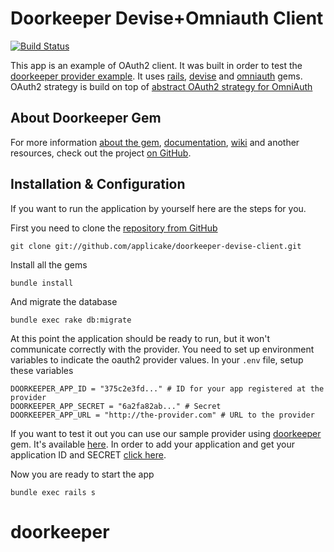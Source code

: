 # Doorkeeper Devise+Omniauth Client

[![Build Status](https://semaphoreci.com/api/v1/doorkeeper-gem/doorkeeper-devise-client/branches/master/badge.svg)](https://semaphoreci.com/doorkeeper-gem/doorkeeper-devise-client)

This app is an example of OAuth2 client. It was built in order to test
the [doorkeeper provider example](http://doorkeeper-provider.herokuapp.com/).
It uses [rails](http://github.com/rails/rails/), [devise](http://github.com/plataformatec/devise)
and [omniauth](http://github.com/intridea/omniauth) gems. OAuth2
strategy is build on top of [abstract OAuth2 strategy for OmniAuth](https://github.com/intridea/omniauth-oauth2)

## About Doorkeeper Gem

For more information [about the gem](https://github.com/applicake/doorkeeper),
[documentation](https://github.com/applicake/doorkeeper#readme),
[wiki](https://github.com/applicake/doorkeeper/wiki/_pages) and another resources,
check out the project [on GitHub](https://github.com/applicake/doorkeeper).

## Installation & Configuration

If you want to run the application by yourself here are the steps for
you.

First you need to clone the [repository from GitHub](http://github.com/applicake/doorkeeper-devise-client)

    git clone git://github.com/applicake/doorkeeper-devise-client.git

Install all the gems

    bundle install

And migrate the database

    bundle exec rake db:migrate

At this point the application should be ready to run, but it won't
communicate correctly with the provider. You need to set up environment
variables to indicate the oauth2 provider values. In your
`.env` file, setup these variables

    DOORKEEPER_APP_ID = "375c2e3fd..." # ID for your app registered at the provider
    DOORKEEPER_APP_SECRET = "6a2fa82ab..." # Secret
    DOORKEEPER_APP_URL = "http://the-provider.com" # URL to the provider

If you want to test it out you can use our sample provider using
[doorkeeper](http://github.com/applicake/doorkeeper) gem. It's available
[here](http://doorkeeper-provider.herokuapp.com). In order to add your
application and get your application ID and SECRET [click
here](http://doorkeeper-provider.herokuapp.com/oauth/application/new).

Now you are ready to start the app

    bundle exec rails s
# doorkeeper
